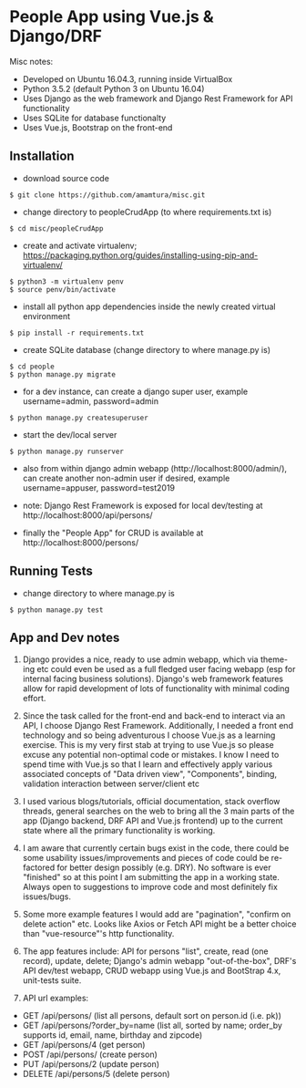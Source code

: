 People App using Vue.js & Django/DRF
====================================

Misc notes:
-   Developed on Ubuntu 16.04.3, running inside VirtualBox
-   Python 3.5.2 (default Python 3 on Ubuntu 16.04)
-   Uses Django as the web framework and Django Rest Framework for API functionality
-   Uses SQLite for database functionalty
-   Uses Vue.js, Bootstrap on the front-end

Installation
------------
-   download source code
``` {.sourceCode .bash}
$ git clone https://github.com/amamtura/misc.git
```

-   change directory to peopleCrudApp (to where requirements.txt is)
``` {.sourceCode .bash}
$ cd misc/peopleCrudApp
```

-   create and activate virtualenv; https://packaging.python.org/guides/installing-using-pip-and-virtualenv/
``` {.sourceCode .bash}
$ python3 -m virtualenv penv
$ source penv/bin/activate
```

-   install all python app dependencies inside the newly created virtual environment
``` {.sourceCode .bash}
$ pip install -r requirements.txt
```

-   create SQLite database (change directory to where manage.py is)
``` {.sourceCode .bash}
$ cd people
$ python manage.py migrate
```

-   for a dev instance, can create a django super user, example username=admin, password=admin
``` {.sourceCode .bash}
$ python manage.py createsuperuser
```
-   start the dev/local server
``` {.sourceCode .bash}
$ python manage.py runserver
```

-   also from within django admin webapp (http://localhost:8000/admin/), can create another non-admin user if desired, example username=appuser, password=test2019

-   note: Django Rest Framework is exposed for local dev/testing at http://localhost:8000/api/persons/

-   finally the "People App" for CRUD is available at http://localhost:8000/persons/

Running Tests
-------------
-   change directory to where manage.py is
``` {.sourceCode .bash}
$ python manage.py test
```

App and Dev notes
-----------------
1.  Django provides a nice, ready to use admin webapp, which via theme-ing etc could even be used as a full fledged user facing webapp
(esp for internal facing business solutions). Django's web framework features allow for rapid development of lots of functionality with
minimal coding effort.

2.  Since the task called for the front-end and back-end to interact via an API, I choose Django Rest Framework. Additionally, I needed
a front end technology and so being adventurous I choose Vue.js as a learning exercise. This is my very first stab at trying to use Vue.js
so please excuse any potential non-optimal code or mistakes. I know I need to spend time with Vue.js so that I learn and effectively
apply various associated concepts of "Data driven view", "Components", binding, validation interaction between server/client etc

3.  I used various blogs/tutorials, official documentation, stack overflow threads, general searches on the web to bring all the 3 main parts
of the app (Django backend, DRF API and Vue.js frontend) up to the current state where all the primary functionality is working.

4.  I am aware that currently certain bugs exist in the code, there could be some usability issues/improvements and pieces of code could be re-factored
for better design possibly (e.g. DRY). No software is ever "finished" so at this point I am submitting the app in a working state.
Always open to suggestions to improve code and most definitely fix issues/bugs.

5.  Some more example features I would add are "pagination", "confirm on delete action" etc. Looks like Axios or Fetch API might be a better
choice than "vue-resource"'s http functionality.

6.  The app features include: API for persons "list", create, read (one record), update, delete; Django's admin webapp "out-of-the-box",
DRF's API dev/test webapp, CRUD webapp using Vue.js and BootStrap 4.x, unit-tests suite.

7.  API url examples:
-   GET /api/persons/                (list all persons, default sort on person.id (i.e. pk))
-   GET /api/persons/?order_by=name  (list all, sorted by name; order_by supports id, email, name, birthday and zipcode)
-   GET /api/persons/4               (get person)
-   POST /api/persons/               (create person)
-   PUT /api/persons/2               (update person)
-   DELETE /api/persons/5            (delete person)


